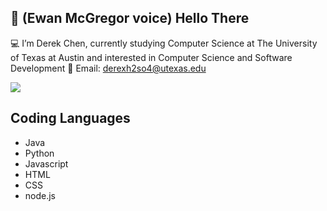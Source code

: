 ## 👋 (Ewan McGregor voice) Hello There

💻 I’m Derek Chen, currently studying Computer Science at The University of Texas at Austin and interested in Computer Science and Software Development
📧 Email: derexh2so4@utexas.edu

![](https://i.imgur.com/CgBspOI.png)

## Coding Languages

* Java
* Python
* Javascript
* HTML
* CSS
* node.js
